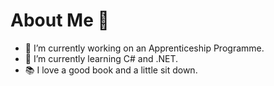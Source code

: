 # About Me 👋
- 🔭 I’m currently working on an Apprenticeship Programme.
- 🌱 I’m currently learning C# and .NET.
- 📚 I love a good book and a little sit down.
